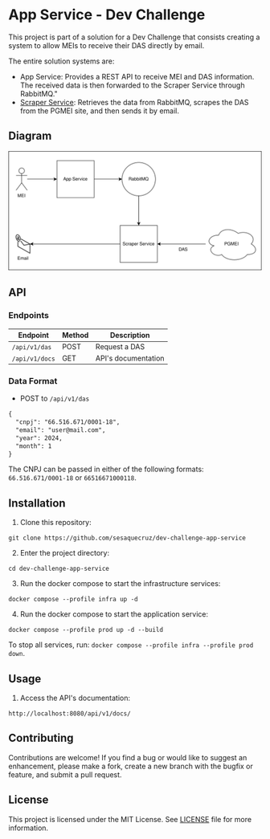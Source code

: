 # App Service - Dev Challenge

This project is part of a solution for a Dev Challenge that consists creating a system to allow MEIs to receive their DAS directly by email.

The entire solution systems are:
 
- App Service: Provides a REST API to receive MEI and DAS information. The received data is then forwarded to the Scraper Service through RabbitMQ."
- [Scraper Service](https://github.com/sesaquecruz/dev-challenge-scraper-service): Retrieves the data from RabbitMQ, scrapes the DAS from the PGMEI site, and then sends it by email.

## Diagram

![Project Diagram](./diagram.svg)

## API

### Endpoints

| Endpoint       | Method | Description         |
|----------------|--------|---------------------|
| `/api/v1/das`  | POST   | Request a DAS       |
| `/api/v1/docs` | GET    | API's documentation |

### Data Format

- POST to `/api/v1/das`

```
{
  "cnpj": "66.516.671/0001-18",
  "email": "user@mail.com",
  "year": 2024,
  "month": 1
}
```

The CNPJ can be passed in either of the following formats: `66.516.671/0001-18` or `66516671000118`.

## Installation

1. Clone this repository:

```
git clone https://github.com/sesaquecruz/dev-challenge-app-service
```

2. Enter the project directory:

```
cd dev-challenge-app-service
```

3. Run the docker compose to start the infrastructure services:

```
docker compose --profile infra up -d
```

4. Run the docker compose to start the application service:

```
docker compose --profile prod up -d --build
```

To stop all services, run: `docker compose --profile infra --profile prod down`.

## Usage

1. Access the API's documentation:

```
http://localhost:8080/api/v1/docs/
```

## Contributing

Contributions are welcome! If you find a bug or would like to suggest an enhancement, please make a fork, create a new branch with the bugfix or feature, and submit a pull request.

## License

This project is licensed under the MIT License. See [LICENSE](./LICENSE) file for more information.
